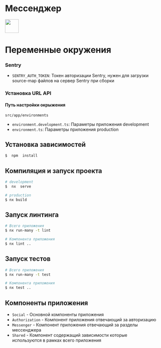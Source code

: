 
# Мессенджер
<a  alt="Nx logo"  href="https://nx.dev"  target="_blank"  rel="noreferrer"><img  src="https://raw.githubusercontent.com/nrwl/nx/master/images/nx-logo.png"  width="45"></a>

# Переменные окружения
### Sentry
- `SENTRY_AUTH_TOKEN`: Токен авторизации Sentry, нужен для загрузки source-map файлов на сервер Sentry при сборки
### Установка URL API
#### Путь настройки окрыжения
	src/app/environments

- `environment.development.ts`: Параметры приложения development
- `environment.ts`: Параметры приложения production

## Установка зависимостей
```bash
$  npm  install
```
## Компиляция и запуск проекта
```bash
# development
$  nx  serve

# production
$ nx build
```
## Запуск линтинга
```bash
# Всего приложения
$ nx run-many -t lint

# Компонента приложения
$ nx lint ..

```
## Запуск тестов
```bash
# Всего приложения
$ nx run-many -t test

# Компонента приложения
$ nx test ..
```

## Компоненты приложения
- `Social` - Основной компоненты приложения
- `Authorization` - Компонент приложения отвечающий за авторизацию
- `Messenger` - Компонент приложения отвечающий за разделы мессенджера
- `Shared` - Компонент содержащий зависимости которые используются в рамках всего приложения